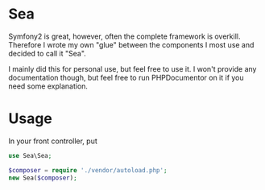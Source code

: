 Sea
===

Symfony2 is great, however, often the complete framework is overkill. Therefore I wrote my own "glue" between the components I most use and decided to call it "Sea".

I mainly did this for personal use, but feel free to use it. I won't provide any documentation though, but feel free to run PHPDocumentor on it if you need some explanation.

Usage
===

In your front controller, put
```php
use Sea\Sea;

$composer = require './vendor/autoload.php';
new Sea($composer);
```
